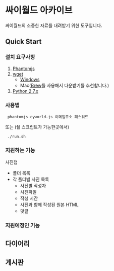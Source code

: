 # 싸이월드 아카이브

싸이월드의 소중한 자료를 내려받기 위한 도구입니다.

## Quick Start

### 설치 요구사항

1. [Phantomjs][phantomjs-link]
2. [wget](wget-link)
	* [Windows](http://gnuwin32.sourceforge.net/packages/wget.htm)
	* Mac([Brew](http://brew.sh/)를 사용해서 다운받기를 추천합니다.)
3. [Python 2.7.x](python-link)


[phantomjs-link]: http://phantomjs.org/
[wget-link]: https://www.gnu.org/software/wget/
[python-link]: http://python.org/download/

### 사용법

     phantomjs cyworld.js 이메일주소 패스워드
     
또는
(쉘 스크립트가 가능한곳에서)

	 ./run.sh
     
     
### 지원하는 기능

사진첩
- 폴더 목록
- 각 폴더별 사진 목록
  - 사진별 작성자
  - 사진파일
  - 작성 시간
  - 사진과 함께 작성된 원본 HTML
  - 덧글
  

### 지원예정인 기능

다이어리
- 

게시판
- 